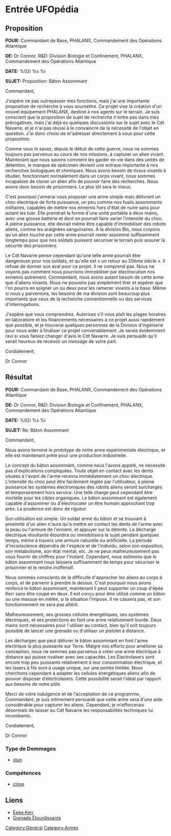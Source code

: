 # Entrée UFOpédia

## Proposition

**POUR:** Commandant de Base, PHALANX, Commandement des Opérations
Atlantique

**DE:** Dr Connor, R&D: Division Biologie et Confinement, PHALANX,
Commandement des Opérations Atlantique

**DATE:** %02i %s %i

**SUJET:** Proposition: Bâton Assommant

Commandant,

J'espère ne pas outrepasser mes fonctions, mais j'ai une importante
proposition de recherche à vous soumettre. Ce projet vise la création
d'un nouvel équipement PHALANX, destiné à nos agents sur le terrain. Je
suis conscient que la proposition de sujet de recherche n'entre pas dans
mes prérogatives, mais j'ai déjà eu quelques discussions sur le sujet
avec le Cdt Navarre, et je n'ai pas réussi à le convaincre de la
nécessité de l'objet en question. J'ai donc choisi de m'adresser
directement à vous pour cette proposition.

Comme vous le savez, depuis le début de cette guerre, nous ne sommes
toujours pas parvenus au cours de nos missions, à capturer un alien
vivant. Maintenant que nous savons comment les garder en vie dans des
unités de détention, le manque de spécimen devient une entrave
importante à nos recherches biologiques et chimiques. Nous avons besoin
de tissus vivants à étudier, fonctionnant normalement dans un corps
vivant, nous sommes incapables de cloner un alien afin de pouvoir faire
des recherches. Nous avons donc besoin de prisonniers. Le plus tôt sera
le mieux.

C'est pourquoi j'aimerai vous proposer une arme simple mais délivrant un
choc électrique de forte puissance, un peu comme nos fusils assommants
militaires, capables de mettre nos ennemis hors d'état de nuire sans
pour autant les tuer. Elle prendrait la forme d'une unité portable à
deux mains, avec une grosse batterie et dont on pourrait faire varier
l’intensité du choc. À pleine puissance, elle devrait même être capable
d'immobiliser des robots aliens, comme les araignées sanguinaires. A la
division Bio, nous croyons qu'un alien touché par cette arme pourrait
rester assommé suffisamment longtemps pour que nos soldats puissent
sécuriser le terrain puis assurer la sécurité des prisonniers.

Le Cdt Navarre pense cependant qu'une telle arme pourrait être
dangereuse pour nos soldats, et qu'elle est « un retour au 20ème siècle
». Il refuse de donner son aval pour ce projet. Il ne comprend pas. Nous
ne voyons pas comment nous pourrions immobiliser par électrocution nos
ennemis autrement. Commandant, nous avons autant besoin de cette arme
que d'aliens vivants. Nous ne pouvons pas simplement tirer et espérer
que l'on pourra en soigner un ou deux pour les ramener vivants à la
base. Même si nous y parvenions, les besoins de ma division sont
beaucoup plus importants que ceux de la recherche conventionnelle ou des
services d'interrogations.

J'espère que vous comprendrez. Autorisez s'il vous plaît les plages
horaires en laboratoire et les financements nécessaires à ce projet
aussi rapidement que possible, et je trouverai quelques personnes de la
Division d’ingénierie pour nous aider à finaliser ce projet
convenablement. Je serais évidemment ravi si vous faisiez changer d'avis
le Cdt Navarre. Je suis persuadé qu'il serait heureux de recevoir un
message de votre part.

Cordialement,

Dr Connor

## Résultat

**POUR:** Commandant de Base, PHALANX, Commandement des Opérations
Atlantique

**DE:** Dr Connor, R&D: Division Biologie et Confinement, PHALANX,
Commandement des Opérations Atlantique

**DATE:** %02i %s %i

**SUJET:** Re: Bâton Assommant

Commandant,

Nous avons terminé le prototype de notre arme expérimentale électrique,
et elle est maintenant prête pour une production industrielle.

Le concept du bâton assommant, comme nous l'avons appelé, ne nécessite
pas d'explications compliquées. Toute objet en contact avec les dents
situées à l'avant de l'arme recevra immédiatement un choc électrique.
L'intensité du choc peut être facilement réglée par l'utilisateur, à
pleine puissance les systèmes électroniques des robots aliens seront
surchargés et temporairement hors service. Une telle charge peut
cependant être mortelle pour les cibles organiques. Le bâton assommant
est également capable d'assommer ou d'électrocuter un être humain
approchant trop près. La prudence est donc de rigueur.

Son utilisation est simple. Un soldat armé du bâton et se trouvant à
proximité d'un alien n'aura qu'à mettre en contact les dents de l'arme
avec la peau ou l'armure de l'ennemi, et appuyer sur la détente. La
décharge électrique résultante étourdira ou immobilisera le sujet
pendant quelques temps, même à travers une armure naturelle ou
artificielle. La période d'inconscience dépendra de l'espèce et de
l'individu, selon son exposition, son métabolisme, son état mental, etc.
Je ne peux malheureusement pas vous fournir de chiffres pour l'instant.
Cependant, nous estimons que le bâton assommant nous laissera
suffisamment de temps pour sécuriser le prisonnier et le rendre
inoffensif.

Nous sommes conscients de la difficulté d'approcher les aliens au corps
à corps, et de parvenir à prendre le dessus. C'est pourquoi nous avons
renforcé le bâton assommant, maintenant il peut supporter un coup d'épée
Kerr sans être coupé en deux. Il est conçu pour être utilisé comme un
bâton ou une massue en mêlée, si la situation l'impose. Il ne cassera
pas, et son fonctionnement ne sera pas altéré.

Malheureusement, ses grosses cellules énergétiques, ses systèmes
électriques, et ses protections en font une arme relativement lourde.
Deux mains sont nécessaires pour l'utiliser au contact, bien qu'il soit
toujours possible de lancer une grenade ou d'utiliser un pistolet à
distance.

Les décharges que peut délivrer le bâton assommant en font l'arme
électrique la plus puissante sur Terre. Malgré nos efforts pour
améliorer sa conception, nous ne sommes pas parvenus à créer une arme
électrique à distance qui puisse rivaliser avec ses capacités. Les
Électrolasers sont encore trop peu puissants relativement à leur
consommation électrique, et les tasers à fils sont à usage unique, sur
une portée limitée. Nous cherchons cependant à adapter les cellules
énergétiques aliens afin de pouvoir disposer d’électrolasers. Cette
possibilité serait l’idéal par rapport aux besoins de notre pôle.

Merci de votre indulgence et de l’acceptation de ce programme,
Commandant, je suis intimement persuadé que cette arme sera d'une aide
considérable pour capturer les aliens. Cependant, je m’efforcerais
désormais de laisser au Cdt Navarre les responsabilités techniques lui
incombants.

Cordialement,

Dr Connor

### Type de Dommages

- [stun](Damage/stun_gas "wikilink")

### Compétences

- [close](Skills/close "wikilink")

## Liens

- [Épée Kerr](Equipement/Armes_Secondaires/Épée_Kerr "wikilink")
- [Grenade
  Étourdissante](Equipement/Divers/Grenade_Etourdissante "wikilink")

[Category:Général](Category:Général "wikilink")
[Category:Armes](Category:Armes "wikilink")